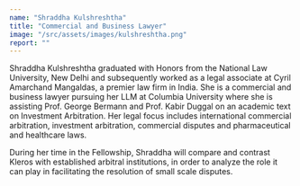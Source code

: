 ```yaml
---
name: "Shraddha Kulshreshtha"
title: "Commercial and Business Lawyer"
image: "/src/assets/images/kulshreshtha.png"
report: ""
---
```


Shraddha Kulshreshtha graduated with Honors from the National Law University, New Delhi and subsequently worked as a legal associate at Cyril Amarchand Mangaldas, a premier law firm in India. She is a commercial and business lawyer pursuing her LLM at Columbia University where she is assisting Prof. George Bermann and Prof. Kabir Duggal on an academic text on Investment Arbitration. Her legal focus includes international commercial arbitration, investment arbitration, commercial disputes and pharmaceutical and healthcare laws.

During her time in the Fellowship, Shraddha will compare and contrast Kleros with established arbitral institutions, in order to analyze the role it can play in facilitating the resolution of small scale disputes.

